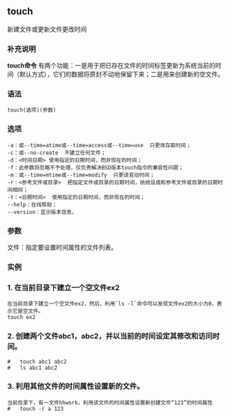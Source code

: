 ## touch ##

新建文件或更新文件更改时间

### 补充说明 ###

**touch命令** 有两个功能：一是用于把已存在文件的时间标签更新为系统当前的时间（默认方式），它们的数据将原封不动地保留下来；二是用来创建新的空文件。

###  语法

	touch(选项)(参数)

###  选项

	-a：或--time=atime或--time=access或--time=use  只更改存取时间；
	-c：或--no-create  不建立任何文件；
	-d：<时间日期> 使用指定的日期时间，而非现在的时间；
	-f：此参数将忽略不予处理，仅负责解决BSD版本touch指令的兼容性问题；
	-m：或--time=mtime或--time=modify  只更该变动时间；
	-r：<参考文件或目录>  把指定文件或目录的日期时间，统统设成和参考文件或目录的日期时间相同；
	-t：<日期时间>  使用指定的日期时间，而非现在的时间；
	--help：在线帮助；
	--version：显示版本信息。

###  参数
文件：指定要设置时间属性的文件列表。

###  实例


### 1. 在当前目录下建立一个空文件ex2

	在当前目录下建立一个空文件ex2，然后，利用`ls -l`命令可以发现文件ex2的大小为0，表示它是空文件。
	touch ex2

### 2. 创建两个文件abc1，abc2，并以当前的时间设定其修改和访问时间。
	#	touch abc1 abc2
	#	ls abc1 abc2

### 3. 利用其他文件的时间属性设置新的文件。
	当前目录下，有一文件hhwork，利用该文件的时间属性设置新创建文件“123”的时间属性
	#	touch -r a 123